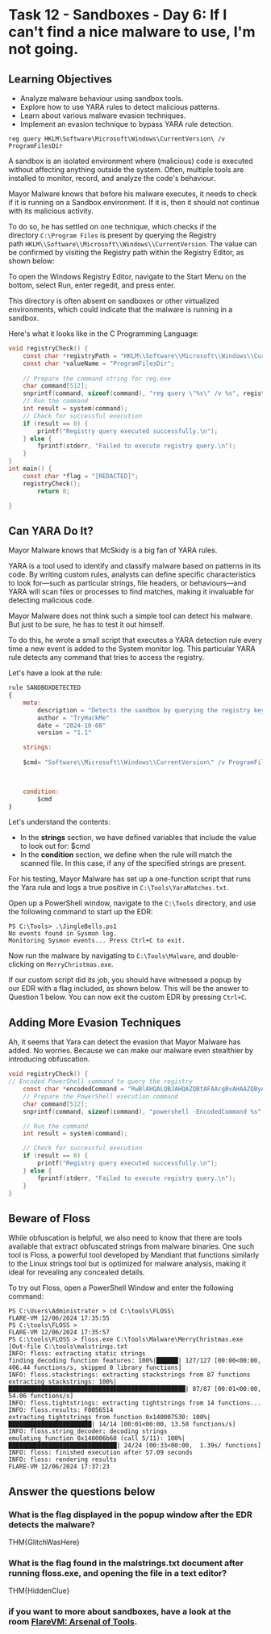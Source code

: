 
# Task 12 - Sandboxes - Day 6: If I can't find a nice malware to use, I'm not going.

## Learning Objectives

- Analyze malware behaviour using sandbox tools.
- Explore how to use YARA rules to detect malicious patterns.
- Learn about various malware evasion techniques.
- Implement an evasion technique to bypass YARA rule detection.

```
reg query HKLM\Software\Microsoft\Windows\CurrentVersion\ /v ProgramFilesDir
```

A sandbox is an isolated environment where (malicious) code is executed without affecting anything outside the system. Often, multiple tools are installed to monitor, record, and analyze the code's behaviour.

Mayor Malware knows that before his malware executes, it needs to check if it is running on a Sandbox environment. If it is, then it should not continue with its malicious activity.

To do so, he has settled on one technique, which checks if the directory `C:\Program Files` is present by querying the Registry path `HKLM\\Software\\Microsoft\\Windows\\CurrentVersion`. The value can be confirmed by visiting the Registry path within the Registry Editor, as shown below:

To open the Windows Registry Editor, navigate to the Start Menu on the bottom, select Run, enter regedit, and press enter.

This directory is often absent on sandboxes or other virtualized environments, which could indicate that the malware is running in a sandbox.

Here's what it looks like in the C Programming Language:

```c
void registryCheck() {
    const char *registryPath = "HKLM\\Software\\Microsoft\\Windows\\CurrentVersion";
    const char *valueName = "ProgramFilesDir";
    
    // Prepare the command string for reg.exe
    char command[512];
    snprintf(command, sizeof(command), "reg query \"%s\" /v %s", registryPath, valueName);
    // Run the command
    int result = system(command);
    // Check for successful execution
    if (result == 0) {
        printf("Registry query executed successfully.\n");
    } else {
        fprintf(stderr, "Failed to execute registry query.\n");
    }
}
int main() {
    const char *flag = "[REDACTED]";
    registryCheck();
        return 0;

} 
```

## Can YARA Do It?

Mayor Malware knows that McSkidy is a big fan of YARA rules.

YARA is a tool used to identify and classify malware based on patterns in its code. By writing custom rules, analysts can define specific characteristics to look for—such as particular strings, file headers, or behaviours—and YARA will scan files or processes to find matches, making it invaluable for detecting malicious code.

Mayor Malware does not think such a simple tool can detect his malware. But just to be sure, he has to test it out himself.

To do this, he wrote a small script that executes a YARA detection rule every time a new event is added to the System monitor log. This particular YARA rule detects any command that tries to access the registry.  

Let's have a look at the rule:

```javascript
rule SANDBOXDETECTED
{
    meta:
        description = "Detects the sandbox by querying the registry key for Program Path"
        author = "TryHackMe"
        date = "2024-10-08"
        version = "1.1"

    strings:
        
    $cmd= "Software\\Microsoft\\Windows\\CurrentVersion\" /v ProgramFilesDir" nocase

    

    condition:
        $cmd
}
```

Let's understand the contents:

- In the **strings** section, we have defined variables that include the value to look out for: $cmd
- In the **condition** section, we define when the rule will match the scanned file. In this case, if any of the specified strings are present. 

For his testing, Mayor Malware has set up a one-function script that runs the Yara rule and logs a true positive in `C:\Tools\YaraMatches.txt`.

Open up a PowerShell window, navigate to the `C:\Tools` directory, and use the following command to start up the EDR:

```
PS C:\Tools> .\JingleBells.ps1 
No events found in Sysmon log. 
Monitoring Sysmon events... Press Ctrl+C to exit.
```

Now run the malware by navigating to `C:\Tools\Malware`, and double-clicking on `MerryChristmas.exe`.

If our custom script did its job, you should have witnessed a popup by our EDR with a flag included, as shown below. This will be the answer to Question 1 below. You can now exit the custom EDR by pressing `Ctrl+C`.


## Adding More Evasion Techniques

Ah, it seems that Yara can detect the evasion that Mayor Malware has added. No worries. Because we can make our malware even stealthier by introducing obfuscation.


```c
void registryCheck() {
// Encoded PowerShell command to query the registry
    const char *encodedCommand = "RwBlAHQALQBJAHQAZQBtAFAAcgBvAHAAZQByAHQAeQAgAC0AUABhAHQAaAAgACIASABLAEwATQA6AFwAUwBvAGYAdAB3AGEAcgBlAFwATQBpAGMAcgBvAHMAbwBmAHQAXABXAGkAbgBkAG8AdwBzAFwAQwB1AHIAcgBlAG4AdABWAGUAcgBzAGkAbwBuACIAIAAtAE4AYQBtAGUAIABQAHIAbwBnAHIAYQBtAEYAaQBsAGUAcwBEAGkAcgA=";
    // Prepare the PowerShell execution command
    char command[512];
    snprintf(command, sizeof(command), "powershell -EncodedCommand %s", encodedCommand);

    // Run the command
    int result = system(command);

    // Check for successful execution
    if (result == 0) {
        printf("Registry query executed successfully.\n");
    } else {
        fprintf(stderr, "Failed to execute registry query.\n");
    }  
}
```

## Beware of Floss

While obfuscation is helpful, we also need to know that there are tools available that extract obfuscated strings from malware binaries. One such tool is Floss, a powerful tool developed by Mandiant that functions similarly to the Linux strings tool but is optimized for malware analysis, making it ideal for revealing any concealed details.

To try out Floss, open a PowerShell Window and enter the following command:

```
PS C:\Users\Administrator > cd C:\tools\FLOSS\
FLARE-VM 12/06/2024 17:35:55
PS C:\tools\FLOSS >
FLARE-VM 12/06/2024 17:35:57
PS C:\tools\FLOSS > floss.exe C:\Tools\Malware\MerryChristmas.exe |Out-file C:\tools\malstrings.txt
INFO: floss: extracting static strings
finding decoding function features: 100%|██████| 127/127 [00:00<00:00, 406.44 functions/s, skipped 0 library functions]
INFO: floss.stackstrings: extracting stackstrings from 87 functions
extracting stackstrings: 100%|█████████████████████████████████████████████████| 87/87 [00:01<00:00, 54.06 functions/s]
INFO: floss.tightstrings: extracting tightstrings from 14 functions...
INFO: floss.results: F0056514
extracting tightstrings from function 0x140007530: 100%|███████████████████████| 14/14 [00:01<00:00, 13.58 functions/s]
INFO: floss.string_decoder: decoding strings
emulating function 0x140006b60 (call 5/11): 100%|██████████████████████████████| 24/24 [00:33<00:00,  1.39s/ functions]
INFO: floss: finished execution after 57.09 seconds
INFO: floss: rendering results
FLARE-VM 12/06/2024 17:37:23
```




## Answer the questions below
### What is the flag displayed in the popup window after the EDR detects the malware?

THM{GlitchWasHere}

### What is the flag found in the malstrings.txt document after running floss.exe, and opening the file in a text editor?

THM{HiddenClue}

### if you want to more about sandboxes, have a look at the room [FlareVM: Arsenal of Tools](https://tryhackme.com/r/room/flarevmarsenaloftools).

